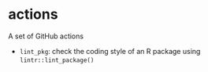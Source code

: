 # actions

A set of GitHub actions

- `lint_pkg`: check the coding style of an R package using `lintr::lint_package()`
